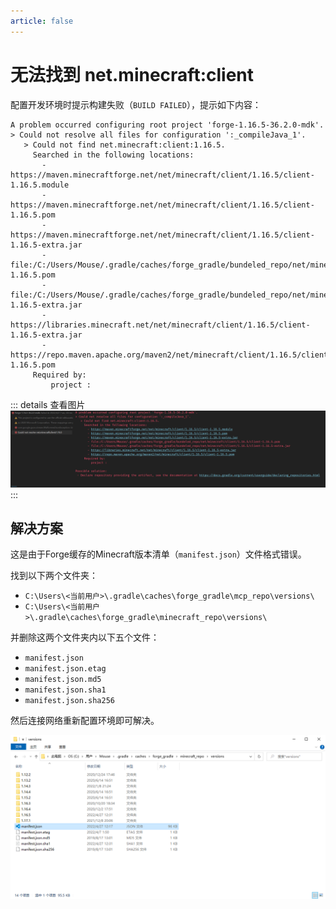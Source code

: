 ```yaml
---
article: false
---
```

# 无法找到 net.minecraft:client
配置开发环境时提示构建失败（`BUILD FAILED`），提示如下内容：
```
A problem occurred configuring root project 'forge-1.16.5-36.2.0-mdk'.
> Could not resolve all files for configuration ':_compileJava_1'.
   > Could not find net.minecraft:client:1.16.5.
     Searched in the following locations:
       - https://maven.minecraftforge.net/net/minecraft/client/1.16.5/client-1.16.5.module
       - https://maven.minecraftforge.net/net/minecraft/client/1.16.5/client-1.16.5.pom
       - https://maven.minecraftforge.net/net/minecraft/client/1.16.5/client-1.16.5-extra.jar
       - file:/C:/Users/Mouse/.gradle/caches/forge_gradle/bundeled_repo/net/minecraft/client/1.16.5/client-1.16.5.pom
       - file:/C:/Users/Mouse/.gradle/caches/forge_gradle/bundeled_repo/net/minecraft/client/1.16.5/client-1.16.5-extra.jar
       - https://libraries.minecraft.net/net/minecraft/client/1.16.5/client-1.16.5-extra.jar
       - https://repo.maven.apache.org/maven2/net/minecraft/client/1.16.5/client-1.16.5.pom
     Required by:
         project :
```

::: details 查看图片
![](./could-not-find-net-minecraft-client/1.png)
:::

## 解决方案
这是由于Forge缓存的Minecraft版本清单（`manifest.json`）文件格式错误。

找到以下两个文件夹：
- `C:\Users\<当前用户>\.gradle\caches\forge_gradle\mcp_repo\versions\`
- `C:\Users\<当前用户>\.gradle\caches\forge_gradle\minecraft_repo\versions\`

并删除这两个文件夹内以下五个文件：
- `manifest.json`
- `manifest.json.etag`
- `manifest.json.md5`
- `manifest.json.sha1`
- `manifest.json.sha256`

然后连接网络重新配置环境即可解决。

![](./could-not-find-net-minecraft-client/2.png)